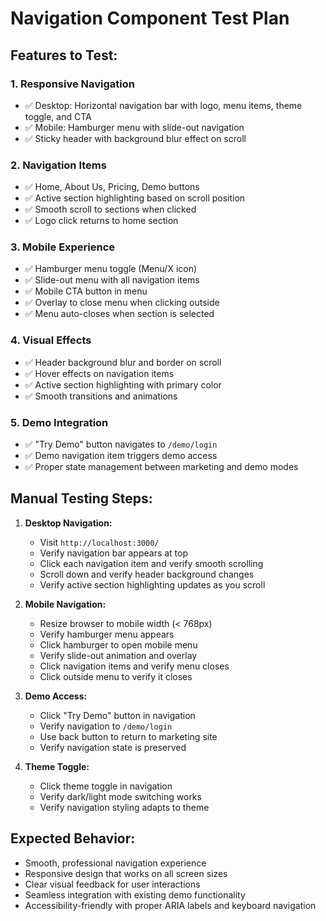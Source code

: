 # Navigation Component Test Plan

## Features to Test:

### 1. **Responsive Navigation**
- ✅ Desktop: Horizontal navigation bar with logo, menu items, theme toggle, and CTA
- ✅ Mobile: Hamburger menu with slide-out navigation
- ✅ Sticky header with background blur effect on scroll

### 2. **Navigation Items**
- ✅ Home, About Us, Pricing, Demo buttons
- ✅ Active section highlighting based on scroll position
- ✅ Smooth scroll to sections when clicked
- ✅ Logo click returns to home section

### 3. **Mobile Experience**
- ✅ Hamburger menu toggle (Menu/X icon)
- ✅ Slide-out menu with all navigation items
- ✅ Mobile CTA button in menu
- ✅ Overlay to close menu when clicking outside
- ✅ Menu auto-closes when section is selected

### 4. **Visual Effects**
- ✅ Header background blur and border on scroll
- ✅ Hover effects on navigation items
- ✅ Active section highlighting with primary color
- ✅ Smooth transitions and animations

### 5. **Demo Integration**
- ✅ "Try Demo" button navigates to `/demo/login`
- ✅ Demo navigation item triggers demo access
- ✅ Proper state management between marketing and demo modes

## Manual Testing Steps:

1. **Desktop Navigation:**
   - Visit `http://localhost:3000/`
   - Verify navigation bar appears at top
   - Click each navigation item and verify smooth scrolling
   - Scroll down and verify header background changes
   - Verify active section highlighting updates as you scroll

2. **Mobile Navigation:**
   - Resize browser to mobile width (< 768px)
   - Verify hamburger menu appears
   - Click hamburger to open mobile menu
   - Verify slide-out animation and overlay
   - Click navigation items and verify menu closes
   - Click outside menu to verify it closes

3. **Demo Access:**
   - Click "Try Demo" button in navigation
   - Verify navigation to `/demo/login`
   - Use back button to return to marketing site
   - Verify navigation state is preserved

4. **Theme Toggle:**
   - Click theme toggle in navigation
   - Verify dark/light mode switching works
   - Verify navigation styling adapts to theme

## Expected Behavior:
- Smooth, professional navigation experience
- Responsive design that works on all screen sizes
- Clear visual feedback for user interactions
- Seamless integration with existing demo functionality
- Accessibility-friendly with proper ARIA labels and keyboard navigation